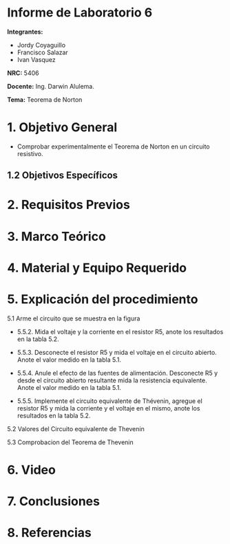 # Informe de Laboratorio 6
**Integrantes:**

- Jordy Coyaguillo
- Francisco Salazar
- Ivan Vasquez

 **NRC:** 5406
 
 **Docente:** Ing. Darwin Alulema.
 
 **Tema:** Teorema de Norton
# 1. Objetivo General

- Comprobar experimentalmente el Teorema de Norton en un circuito resistivo.


## 1.2 Objetivos Específicos



# 2. Requisitos Previos


# 3. Marco Teórico


# 4. Material y Equipo Requerido


# 5. Explicación del procedimiento

5.1 Arme el circuito que se muestra en la figura



- 5.5.2. Mida el voltaje y la corriente en el resistor R5, anote los resultados en la tabla 5.2.


- 5.5.3. Desconecte el resistor R5 y mida el voltaje en el circuito abierto. Anote el valor
medido en la tabla 5.1.


- 5.5.4. Anule el efecto de las fuentes de alimentación. Desconecte R5 y desde el circuito
abierto resultante mida la resistencia equivalente. Anote el valor medido en la tabla 5.1.


- 5.5.5. Implemente el circuito equivalente de Thévenin, agregue el resistor R5 y mida la
corriente y el voltaje en el mismo, anote los resultados en la tabla 5.2.



5.2 Valores del Circuito equivalente de Thevenin



5.3 Comprobacion del Teorema de Thevenin



# 6. Video



# 7. Conclusiones


# 8. Referencias

